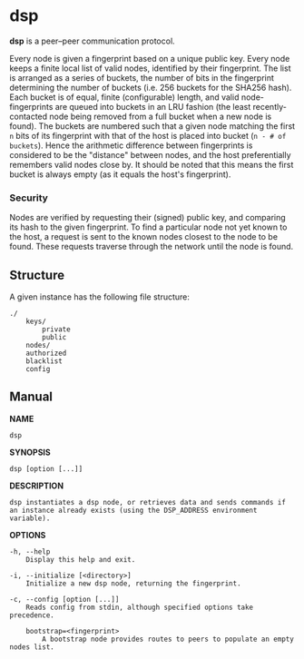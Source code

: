 # dsp

**dsp** is a peer–peer communication protocol.

Every node is given a fingerprint based on a unique public key.  Every node keeps a finite local list of valid nodes, identified by their fingerprint.  The list is arranged as a series of buckets, the number of bits in the fingerprint determining the number of buckets (i.e. 256 buckets for the SHA256 hash).  Each bucket is of equal, finite (configurable) length, and valid node-fingerprints are queued into buckets in an LRU fashion (the least recently-contacted node being removed from a full bucket when a new node is found).  The buckets are numbered such that a given node matching the first `n` bits of its fingerprint with that of the host is placed into bucket (`n - # of buckets`).  Hence the arithmetic difference between fingerprints is considered to be the "distance" between nodes, and the host preferentially remembers valid nodes close by.  It should be noted that this means the first bucket is always empty (as it equals the host's fingerprint).

### Security

Nodes are verified by requesting their (signed) public key, and comparing its hash to the given fingerprint.  To find a particular node not yet known to the host, a request is sent to the known nodes closest to the node to be found.  These requests traverse through the network until the node is found.

## Structure

A given instance has the following file structure:

    ./
        keys/
            private
            public
        nodes/
        authorized
        blacklist
        config

## Manual

**NAME**

    dsp

**SYNOPSIS**

    dsp [option [...]]

**DESCRIPTION**

    dsp instantiates a dsp node, or retrieves data and sends commands if an instance already exists (using the DSP_ADDRESS environment variable).

**OPTIONS**

    -h, --help
        Display this help and exit.

    -i, --initialize [<directory>]
        Initialize a new dsp node, returning the fingerprint.

    -c, --config [option [...]]
        Reads config from stdin, although specified options take precedence.

        bootstrap=<fingerprint>
            A bootstrap node provides routes to peers to populate an empty nodes list.
